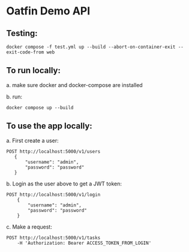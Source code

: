 # Oatfin Demo API 

## Testing:
```
docker compose -f test.yml up --build --abort-on-container-exit --exit-code-from web
```

## To run locally:
a. make sure docker and docker-compose are installed

b. run: 

```
docker compose up --build
```

## To use the app locally: 
a. First create a user:

```
POST http://localhost:5000/v1/users
   {
       "username": "admin",
       "password": "password"
   }
```


b. Login as the user above to get a JWT token:
```
POST http://localhost:5000/v1/login
    {
        "username": "admin",
        "password": "password"
    }
```

c. Make a request:
```
POST http://localhost:5000/v1/tasks 
    -H 'Authorization: Bearer ACCESS_TOKEN_FROM_LOGIN'
```
